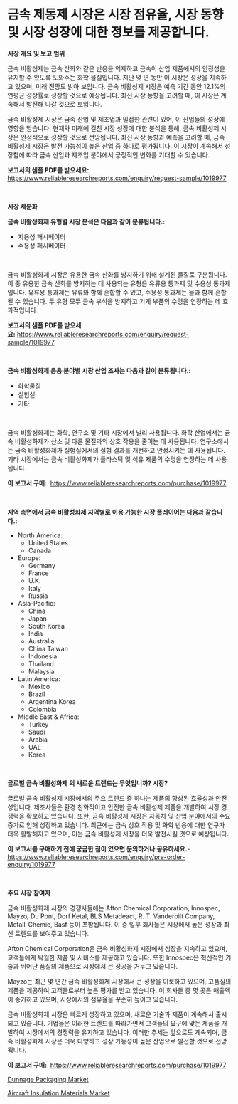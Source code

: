 <p><h1>금속 제동제 시장은 시장 점유율, 시장 동향 및 시장 성장에 대한 정보를 제공합니다.</h1></p><p><strong>시장 개요 및 보고 범위</strong></p>
<p><p>금속 비활성제는 금속 산화와 같은 반응을 억제하고 금속이 산업 제품에서의 안정성을 유지할 수 있도록 도와주는 화학 물질입니다. 지난 몇 년 동안 이 시장은 성장을 지속하고 있으며, 미래 전망도 밝아 보입니다. 금속 비활성제 시장은 예측 기간 동안 12.1%의 연평균 성장률로 성장할 것으로 예상됩니다. 최신 시장 동향을 고려할 때, 이 시장은 계속해서 발전해 나갈 것으로 보입니다.</p><p>금속 비활성제 시장은 금속 산업 및 제조업과 밀접한 관련이 있어, 이 산업들의 성장에 영향을 받습니다. 현재와 미래에 걸친 시장 성장에 대한 분석을 통해, 금속 비활성제 시장은 안정적으로 성장할 것으로 전망됩니다. 최신 시장 동향과 예측을 고려할 때, 금속 비활성제 시장은 발전 가능성이 높은 산업 중 하나로 평가됩니다. 이 시장이 계속해서 성장함에 따라 금속 산업과 제조업 분야에서 긍정적인 변화를 기대할 수 있습니다.</p></p>
<p><strong>보고서의 샘플 PDF를 받으세요:</strong> <a href="https://www.reliableresearchreports.com/enquiry/request-sample/1019977">https://www.reliableresearchreports.com/enquiry/request-sample/1019977</a></p>
<p>&nbsp;</p>
<p><strong>시장 세분화</strong></p>
<p><strong>금속 비활성화제 유형별 시장 분석은 다음과 같이 분류됩니다.:</strong></p>
<p><ul><li>지용성 패시베이터</li><li>수용성 패시베이터</li></ul></p>
<p>&nbsp;</p>
<p><p>금속 비활성화제 시장은 유용한 금속 산화를 방지하기 위해 설계된 물질로 구분됩니다. 이 중 유용한 금속 산화를 방지하는 데 사용되는 유형은 유류용 통과제 및 수용성 통과제입니다. 유류용 통과제는 유류와 함께 혼합할 수 있고, 수용성 통과제는 물과 함께 혼합될 수 있습니다. 두 유형 모두 금속 부식을 방지하고 기계 부품의 수명을 연장하는 데 효과적입니다.</p></p>
<p><strong>보고서의 샘플 PDF를 받으세요:</strong>&nbsp;<a href="https://www.reliableresearchreports.com/enquiry/request-sample/1019977">https://www.reliableresearchreports.com/enquiry/request-sample/1019977</a></p>
<p>&nbsp;</p>
<p><strong> 금속 비활성화제 응용 분야별 시장 산업 조사는 다음과 같이 분류됩니다.:</strong></p>
<p><ul><li>화학물질</li><li>실험실</li><li>기타</li></ul></p>
<p>&nbsp;</p>
<p><p>금속 비활성화제는 화학, 연구소 및 기타 시장에서 널리 사용됩니다. 화학 산업에서는 금속 비활성화제가 산소 및 다른 물질과의 상호 작용을 줄이는 데 사용됩니다. 연구소에서는 금속 비활성화제가 실험실에서의 실험 결과를 개선하고 안정시키는 데 사용됩니다. 기타 시장에서는 금속 비활성화제가 플라스틱 및 석유 제품의 수명을 연장하는 데 사용됩니다.</p></p>
<p><strong>이 보고서 구매:</strong>&nbsp; <a href="https://www.reliableresearchreports.com/purchase/1019977">https://www.reliableresearchreports.com/purchase/1019977</a></p>
<p>&nbsp;</p>
<p><strong>지역 측면에서 금속 비활성화제 지역별로 이용 가능한 시장 플레이어는 다음과 같습니다.:</strong></p>
<p><ul>
    <li>
        North America:
        <ul>
            <li>United States</li>
            <li>Canada</li>
        </ul>
    </li>
    <li>
        Europe:
        <ul>
            <li>Germany</li>
            <li>France</li>
            <li>U.K.</li>
            <li>Italy</li>
            <li>Russia</li>
        </ul>
    </li>
    <li>
        Asia-Pacific:
        <ul>
            <li>China</li>
            <li>Japan</li>
            <li>South Korea</li>
            <li>India</li>
            <li>Australia</li>
            <li>China Taiwan</li>
            <li>Indonesia</li>
            <li>Thailand</li>
            <li>Malaysia</li>
        </ul>
    </li>
    <li>
        Latin America:
        <ul>
            <li>Mexico</li>
            <li>Brazil</li>
            <li>Argentina Korea</li>
            <li>Colombia</li>
        </ul>
    </li>
    <li>
        Middle East & Africa:
        <ul>
            <li>Turkey</li>
            <li>Saudi</li>
            <li>Arabia</li>
            <li>UAE</li>
            <li>Korea</li>
        </ul>
    </li>
    </ul></p>
<p>&nbsp;</p>
<p><strong>글로벌 금속 비활성화제 의 새로운 트렌드는 무엇입니까? 시장?</strong></p>
<p><p>글로벌 금속 비활성제 시장에서의 주요 트렌드 중 하나는 제품의 향상된 효율성과 안전성입니다. 제조사들은 환경 친화적이고 안전한 금속 비활성제 제품을 개발하여 시장 경쟁력을 확보하고 있습니다. 또한, 금속 비활성제 시장은 자동차 및 산업 분야에서의 수요 증가로 인해 성장하고 있습니다. 최근에는 금속 상호 작용 및 화학 반응에 대한 연구가 더욱 활발해지고 있으며, 이는 금속 비활성제 시장을 더욱 발전시킬 것으로 예상됩니다.</p></p>
<p><strong>이 보고서를 구매하기 전에 궁금한 점이 있으면 문의하거나 공유하세요.</strong>- <a href="https://www.reliableresearchreports.com/enquiry/pre-order-enquiry/1019977">https://www.reliableresearchreports.com/enquiry/pre-order-enquiry/1019977</a></p>
<p>&nbsp;</p>
<p><strong>주요 시장 참여자</strong></p>
<p><p>금속 비활성화제 시장의 경쟁사들에는 Afton Chemical Corporation, Innospec, Mayzo, Du Pont, Dorf Ketal, BLS Metadeact, R. T. Vanderbilt Company, Metall-Chemie, Basf 등이 포함됩니다. 이 중 일부 회사들은 시장에서 높은 성장과 최신 트렌드를 보여주고 있습니다.</p><p>Afton Chemical Corporation은 금속 비활성화제 시장에서 성장을 지속하고 있으며, 고객들에게 탁월한 제품 및 서비스를 제공하고 있습니다. 또한 Innospec은 혁신적인 기술과 뛰어난 품질의 제품으로 시장에서 큰 성공을 거두고 있습니다.</p><p>Mayzo는 최근 몇 년간 금속 비활성화제 시장에서 큰 성장을 이룩하고 있으며, 고품질의 제품을 제공하여 고객들로부터 높은 평가를 받고 있습니다. 이 회사들 중 몇 곳은 매출액이 증가하고 있으며, 시장에서의 점유율을 꾸준히 높이고 있습니다.</p><p>금속 비활성화제 시장은 빠르게 성장하고 있으며, 새로운 기술과 제품이 계속해서 출시되고 있습니다. 기업들은 이러한 트렌드를 따라가면서 고객들의 요구에 맞는 제품을 개발하여 시장에서의 경쟁력을 유지하고 있습니다. 이러한 추세는 앞으로도 계속되며, 금속 비활성화제 시장은 더욱 다양하고 성장 가능성이 높은 산업으로 발전할 것으로 전망됩니다.</p></p>
<p><strong>이 보고서 구매:</strong>&nbsp;&nbsp;<a href="https://www.reliableresearchreports.com/purchase/1019977">https://www.reliableresearchreports.com/purchase/1019977</a></p>
<p><p><a href="https://github.com/shotows/Market-Research-Report-List-1/blob/main/dunnage-packaging-market.md">Dunnage Packaging Market</a></p><p><a href="https://github.com/Sinjinluong3e0awx2m195k76/Market-Research-Report-List-1/blob/main/aircraft-insulation-materials-market.md">Aircraft Insulation Materials Market</a></p></p>
